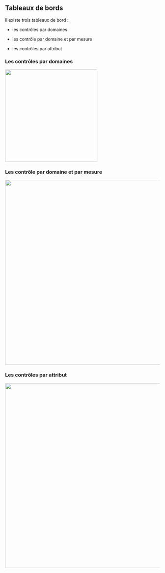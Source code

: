 ## Tableaux de bords

Il existe trois tableaux de bord :

* les contrôles par domaines

* les contrôle par domaine et par mesure

* les contrôles par attribut


### Les contrôles par domaines

[<img src="/deming/images/r1.png" width="300">](/deming/images/r1.png)


### Les contrôle par domaine et par mesure

[<img src="/deming/images/r2.png" width="600">](/deming/images/r2.png)


### Les contrôles par attribut

[<img src="/deming/images/r3.png" width="600">](/deming/images/r3.png)

